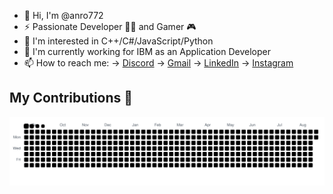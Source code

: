 - 👋 Hi, I'm @anro772
- ⚡ Passionate Developer 👨‍💻 and Gamer 🎮
- 👀 I'm interested in C++/C#/JavaScript/Python
- 🌱 I'm currently working for IBM as an Application Developer
- 📫 How to reach me:
  ->  [Discord](https://discord.com/channels/810633494425501706/810633494425501709)
  ->  [Gmail](https://mail.google.com/mail/?view=cm&source=mailto&to=[andreistefan7272@gmail.com])
  ->  [LinkedIn](https://www.linkedin.com/in/andrei-stefan-35675b232/)
  ->  [Instagram](https://www.instagram.com/stefanandrei7722/)
  
## My Contributions 🐍

  <picture>
    <source media="(prefers-color-scheme: dark)" srcset="https://raw.githubusercontent.com/anro772/anro772/output/github-contribution-grid-snake-dark.svg" />
    <source media="(prefers-color-scheme: light)" srcset="https://raw.githubusercontent.com/anro772/anro772/output/github-contribution-grid-snake.svg" />
    <img alt="github contribution grid snake animation" src="https://raw.githubusercontent.com/anro772/anro772/output/github-contribution-grid-snake.svg" />
  </picture>
